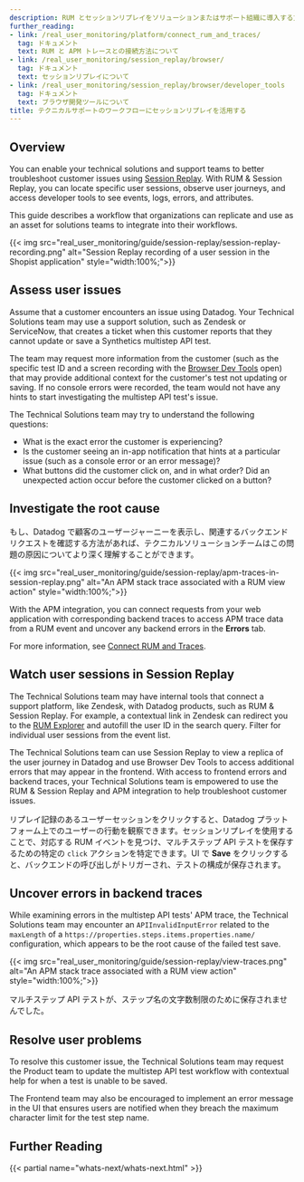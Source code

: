 ```yaml
---
description: RUM とセッションリプレイをソリューションまたはサポート組織に導入する方法について説明します。
further_reading:
- link: /real_user_monitoring/platform/connect_rum_and_traces/
  tag: ドキュメント
  text: RUM と APM トレースとの接続方法について
- link: /real_user_monitoring/session_replay/browser/
  tag: ドキュメント
  text: セッションリプレイについて
- link: /real_user_monitoring/session_replay/browser/developer_tools
  tag: ドキュメント
  text: ブラウザ開発ツールについて
title: テクニカルサポートのワークフローにセッションリプレイを活用する
---
```


## Overview

You can enable your technical solutions and support teams to better troubleshoot customer issues using [Session Replay][1]. With RUM & Session Replay, you can locate specific user sessions, observe user journeys, and access developer tools to see events, logs, errors, and attributes. 

This guide describes a workflow that organizations can replicate and use as an asset for solutions teams to integrate into their workflows.

{{< img src="real_user_monitoring/guide/session-replay/session-replay-recording.png" alt="Session Replay recording of a user session in the Shopist application" style="width:100%;">}}

## Assess user issues

Assume that a customer encounters an issue using Datadog. Your Technical Solutions team may use a support solution, such as Zendesk or ServiceNow, that creates a ticket when this customer reports that they cannot update or save a Synthetics multistep API test. 

The team may request more information from the customer (such as the specific test ID and a screen recording with the [Browser Dev Tools][2] open) that may provide additional context for the customer's test not updating or saving. If no console errors were recorded, the team would not have any hints to start investigating the multistep API test's issue. 

The Technical Solutions team may try to understand the following questions:

- What is the exact error the customer is experiencing?
- Is the customer seeing an in-app notification that hints at a particular issue (such as a console error or an error message)?
- What buttons did the customer click on, and in what order? Did an unexpected action occur before the customer clicked on a button?

## Investigate the root cause

もし、Datadog で顧客のユーザージャーニーを表示し、関連するバックエンドリクエストを確認する方法があれば、テクニカルソリューションチームはこの問題の原因についてより深く理解することができます。

{{< img src="real_user_monitoring/guide/session-replay/apm-traces-in-session-replay.png" alt="An APM stack trace associated with a RUM view action" style="width:100%;">}}

With the APM integration, you can connect requests from your web application with corresponding backend traces to access APM trace data from a RUM event and uncover any backend errors in the **Errors** tab. 

For more information, see [Connect RUM and Traces][3].

## Watch user sessions in Session Replay

The Technical Solutions team may have internal tools that connect a support platform, like Zendesk, with Datadog products, such as RUM & Session Replay. For example, a contextual link in Zendesk can redirect you to the [RUM Explorer][4] and autofill the user ID in the search query. Filter for individual user sessions from the event list.

The Technical Solutions team can use Session Replay to view a replica of the user journey in Datadog and use Browser Dev Tools to access additional errors that may appear in the frontend. With access to frontend errors and backend traces, your Technical Solutions team is empowered to use the RUM & Session Replay and APM integration to help troubleshoot customer issues.

リプレイ記録のあるユーザーセッションをクリックすると、Datadog プラットフォーム上でのユーザーの行動を観察できます。セッションリプレイを使用することで、対応する RUM イベントを見つけ、マルチステップ API テストを保存するための特定の `click` アクションを特定できます。UI で **Save** をクリックすると、バックエンドの呼び出しがトリガーされ、テストの構成が保存されます。

## Uncover errors in backend traces

While examining errors in the multistep API tests' APM trace, the Technical Solutions team may encounter an `APIInvalidInputError` related to the `maxLength` of a `​​https://properties.steps.items.properties.name/` configuration, which appears to be the root cause of the failed test save. 

{{< img src="real_user_monitoring/guide/session-replay/view-traces.png" alt="An APM stack trace associated with a RUM view action" style="width:100%;">}}

マルチステップ API テストが、ステップ名の文字数制限のために保存されませんでした。

## Resolve user problems

To resolve this customer issue, the Technical Solutions team may request the Product team to update the multistep API test workflow with contextual help for when a test is unable to be saved. 

The Frontend team may also be encouraged to implement an error message in the UI that ensures users are notified when they breach the maximum character limit for the test step name.

## Further Reading

{{< partial name="whats-next/whats-next.html" >}}

[1]: /ja/real_user_monitoring/session_replay/browser/
[2]: /ja/real_user_monitoring/session_replay/browser/developer_tools/
[3]: /ja/real_user_monitoring/connect_rum_and_traces
[4]: https://app.datadoghq.com/rum/explorer